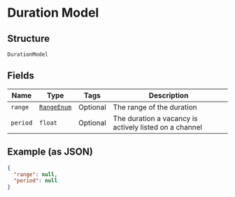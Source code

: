 
# Duration Model

## Structure

`DurationModel`

## Fields

| Name | Type | Tags | Description |
|  --- | --- | --- | --- |
| `range` | [`RangeEnum`](../../doc/models/range-enum.md) | Optional | The range of the duration |
| `period` | `float` | Optional | The duration a vacancy is actively listed on a channel |

## Example (as JSON)

```json
{
  "range": null,
  "period": null
}
```

